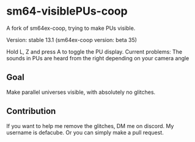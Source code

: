 # sm64-visiblePUs-coop
A fork of sm64ex-coop, trying to make PUs visible.

Version: stable 13.1 (sm64ex-coop version: beta 35)

Hold L, Z and press A to toggle the PU display.
Current problems: The sounds in PUs are heard from the right depending on your camera angle

## Goal
Make parallel universes visible, with absolutely no glitches.

## Contribution
If you want to help me remove the glitches, DM me on discord. My username is defacube.
Or you can simply make a pull request.
